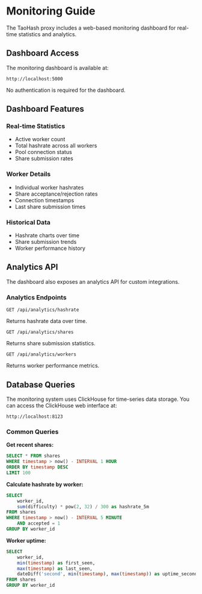 # Monitoring Guide

The TaoHash proxy includes a web-based monitoring dashboard for real-time statistics and analytics.

## Dashboard Access

The monitoring dashboard is available at:
```
http://localhost:5000
```

No authentication is required for the dashboard.

## Dashboard Features

### Real-time Statistics
- Active worker count
- Total hashrate across all workers
- Pool connection status
- Share submission rates

### Worker Details
- Individual worker hashrates
- Share acceptance/rejection rates
- Connection timestamps
- Last share submission times

### Historical Data
- Hashrate charts over time
- Share submission trends
- Worker performance history

## Analytics API

The dashboard also exposes an analytics API for custom integrations.

### Analytics Endpoints

```
GET /api/analytics/hashrate
```
Returns hashrate data over time.

```
GET /api/analytics/shares
```
Returns share submission statistics.

```
GET /api/analytics/workers
```
Returns worker performance metrics.

## Database Queries

The monitoring system uses ClickHouse for time-series data storage. You can access the ClickHouse web interface at:
```
http://localhost:8123
```

### Common Queries

**Get recent shares:**
```sql
SELECT * FROM shares
WHERE timestamp > now() - INTERVAL 1 HOUR
ORDER BY timestamp DESC
LIMIT 100
```

**Calculate hashrate by worker:**
```sql
SELECT 
    worker_id,
    sum(difficulty) * pow(2, 32) / 300 as hashrate_5m
FROM shares
WHERE timestamp > now() - INTERVAL 5 MINUTE
    AND accepted = 1
GROUP BY worker_id
```

**Worker uptime:**
```sql
SELECT 
    worker_id,
    min(timestamp) as first_seen,
    max(timestamp) as last_seen,
    dateDiff('second', min(timestamp), max(timestamp)) as uptime_seconds
FROM shares
GROUP BY worker_id
```
